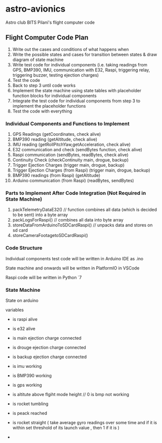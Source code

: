 # astro-avionics

Astro club BITS Pilani's flight computer code

## Flight Computer Code Plan

1. Write out the cases and conditions of what happens when
2. Write the possible states and cases for transition between states & draw diagram of state machine
3. Write test code for individual components (i.e. taking readings from GPS, BMP390, IMU, communication with E32, Raspi, triggering relay, triggering buzzer, testing ejection charges)
4. Test the code
5. Back to step 3 until code works
6. Implement the state machine using state tables with placeholder function blocks for individual components
7. Integrate the test code for individual components from step 3 to implement the placeholder functions
8. Test the code with everything

### Individual Components and Functions to Implement

1. GPS Readings (getCoordinates, check alive)
2. BMP390 reading (getAltitude, check alive)
3. IMU reading (getRollPitchYaw,getAcceleration, check alive)
4. E32 communication and check (sendBytes function, check alive)
5. Raspi communication (sendBytes, readBytes, check alive)
6. Continuity Check (checkContinuity main, drogue, backup)
7. Trigger Ejection Charges (trigger main, drogue, backup)
8. Trigger Ejection Charges (from Raspi) (trigger main, drogue, backup)
9. BMP390 readings (from Raspi) (getAltitude)
10. Arduino communication (from Raspi) (readBytes, sendBytes)

### Parts to Implement After Code Integration (Not Required in State Machine)

1. packTelemetryDataE32() // function combines all data (which is decided to be sent) into a byte array
2. packLogsForRaspi() // combines all data into byte array
3. storeDataFromArduinoToSDCardRaspi() // unpacks data and stores on sd card
4. storeCameraFootagetoSDCardRaspi()

### Code Structure

Individual components test code will be written in Arduino IDE as .ino

State machine and onwards will be written in PlatformIO in VSCode

Raspi code will be written in Python
        `7
### State Machine

State on arduino

variables

- is raspi alive
- is e32 alive
- is main ejection charge connected
- is drouge ejection charge connected
- is backup ejection charge connected
- is imu working
- is BMP390 working
- is gps working
- is altitute above flgiht mode height // 0 is bmp not working
- is rocket tumbling
- is peack reached
- is rocket straight ( take average gyro readings over some time and if it is within set threshold of its launch value , then 1 if it is )

- 